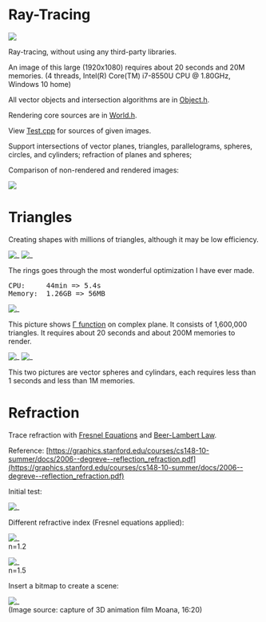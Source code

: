 # Ray-Tracing

![ ](Cover.jpg)

Ray-tracing, without using any third-party libraries.

An image of this large (1920x1080) requires about 20 seconds and 20M memories. (4 threads, Intel(R) Core(TM) i7-8550U CPU @ 1.80GHz, Windows 10 home)

All vector objects and intersection algorithms are in [Object.h](Object.h).

Rendering core sources are in [World.h](World.h).

View [Test.cpp](Test.cpp) for sources of given images. 

Support intersections of vector planes, triangles, parallelograms, spheres, circles, and cylinders; refraction of planes and spheres; 

Comparison of non-rendered and rendered images: 

![ ](compare.png)



# Triangles

Creating shapes with millions of triangles, although it may be low efficiency. 

![_](ring1.jpg)
![_](ring2.jpg)

The rings goes through the most wonderful optimization I have ever made. <br/>
<pre>CPU:     44min => 5.4s
Memory:  1.26GB => 56MB</pre>

![_](Γ.jpg)

This picture shows <a href="https://en.wikipedia.org/wiki/Gamma_function" target="_blank">Γ function</a> on complex plane. It consists of 1,600,000 triangles. It requires about 20 seconds and about 200M memories to render. 

![_](beads.jpg)
![_](pyramid.jpg)

This two pictures are vector spheres and cylindars, each requires less than 1 seconds and less than 1M memories. 



# Refraction

Trace refraction with [Fresnel Equations](https://en.wikipedia.org/wiki/Fresnel_equations) and [Beer-Lambert Law](https://en.wikipedia.org/wiki/Beer%E2%80%93Lambert_law). 

Reference: [https://graphics.stanford.edu/courses/cs148-10-summer/docs/2006--degreve--reflection_refraction.pdf](https://graphics.stanford.edu/courses/cs148-10-summer/docs/2006--degreve--reflection_refraction.pdf)

Initial test: 

![_](crystal_ball.jpg)

Different refractive index (Fresnel equations applied): 

![_](water1.2.jpg) <br/>n=1.2

![_](water1.5.jpg) <br/>n=1.5

Insert a bitmap to create a scene: 

![_](scene1.jpg) <br/>
(Image source: capture of 3D animation film Moana, 16:20)







